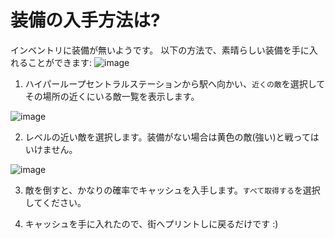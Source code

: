 # 装備の入手方法は?
インベントリに装備が無いようです。
以下の方法で、素晴らしい装備を手に入れることができます: 
![image](https://user-images.githubusercontent.com/18545294/147309356-69ebc040-b1db-4a68-804d-bc5714efb64e.png)

1. ハイパーループセントラルステーションから駅へ向かい、`近くの敵`を選択してその場所の近くにいる敵一覧を表示します。

![image](https://user-images.githubusercontent.com/18545294/147309416-5bae5420-d47e-4429-99e9-3884be153cfb.png)

2. レベルの近い敵を選択します。装備がない場合は黄色の敵(強い)と戦ってはいけません。

![image](https://user-images.githubusercontent.com/18545294/147309576-640ae4c8-9d27-4719-8e06-ed82bc7a2d23.png)

3. 敵を倒すと、かなりの確率でキャッシュを入手します。`すべて取得する`を選択してください。

4. キャッシュを手に入れたので、街へプリントしに戻るだけです :)
